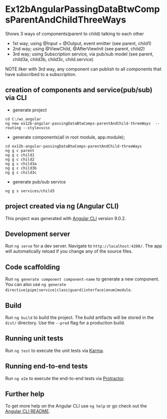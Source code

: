# Ex12bAngularPassingDataBtwCompsParentAndChildThreeWays
Shows 3 ways of components(parent to child) talking to each other
- 1st way; using @Input + @Output, event emitter (see parent, child1)
- 2nd way; using @ViewChild, @AfterViewInit (see parent, child2)
- 3rd way; using Subscription service, via pub/sub model (see parent, child3a, child3b, child3c, child.service)

NOTE ilker with 3rd way, any component can publish to all components that have subscribed to a subscription.

## creation of components and service(pub/sub) via CLI
- generate project
```dos
cd C:/ws_angular
ng new ex12b-angular-passingDataBtwComps-parentAndChild-threeWays  --routing --style=scss
```
- generate components(all in root module, app.module);
```dos
cd ex12b-angular-passingDataBtwComps-parentAndChild-threeWays
ng g c parent
ng g c child1
ng g c child2
ng g c child3a
ng g c child3b
ng g c child3c
```
- generate pub/sub service
```dos
ng g s services/child3
```

## project created via ng (Angular CLI)
This project was generated with [Angular CLI](https://github.com/angular/angular-cli) version 9.0.2.

## Development server

Run `ng serve` for a dev server. Navigate to `http://localhost:4200/`. The app will automatically reload if you change any of the source files.

## Code scaffolding

Run `ng generate component component-name` to generate a new component. You can also use `ng generate directive|pipe|service|class|guard|interface|enum|module`.

## Build

Run `ng build` to build the project. The build artifacts will be stored in the `dist/` directory. Use the `--prod` flag for a production build.

## Running unit tests

Run `ng test` to execute the unit tests via [Karma](https://karma-runner.github.io).

## Running end-to-end tests

Run `ng e2e` to execute the end-to-end tests via [Protractor](http://www.protractortest.org/).

## Further help

To get more help on the Angular CLI use `ng help` or go check out the [Angular CLI README](https://github.com/angular/angular-cli/blob/master/README.md).
